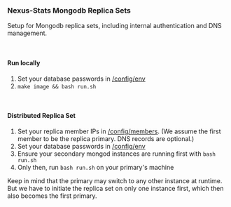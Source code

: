 ### Nexus-Stats Mongodb Replica Sets
Setup for Mongodb replica sets, including internal authentication and DNS management.

<br>

#### Run locally
1. Set your database passwords in [/config/env](https://github.com/nexus-devs/docker/blob/master/mongo-cluster/config/env)
2. `make image && bash run.sh`

<br>

#### Distributed Replica Set
1. Set your replica member IPs in [/config/members](https://github.com/nexus-devs/docker/blob/master/mongo-cluster/config/members). (We assume the first member to be the replica primary. DNS records are optional.)
2. Set your database passwords in [/config/env](https://github.com/nexus-devs/docker/blob/master/mongo-cluster/config/env)
3. Ensure your secondary mongod instances are running first with `bash run.sh`
4. Only then, run `bash run.sh` on your primary's machine

Keep in mind that the primary may switch to any other instance at runtime. But
we have to initiate the replica set on only one instance first, which then also
becomes the first primary.